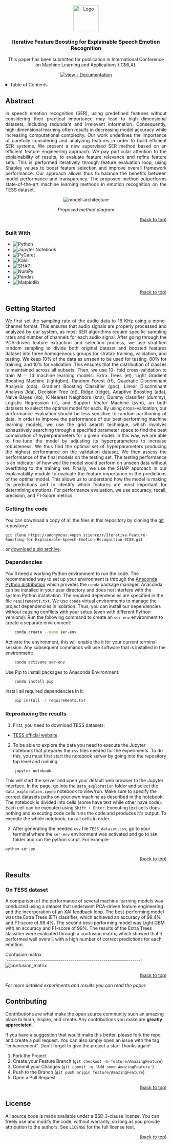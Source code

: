 <a name="readme-top"></a>

<!-- PROJECT LOGO -->
<br />

<div align="center">
 <a href="https://anonymous.4open.science/r/Iterative-Feature-Boosting-for-Explainable-Speech-Emotion-Recognition-0C88">
   <img src="images/logo.png" alt="Logo" width="80" height="80">
 </a>

 <h3 align="center">Iterative Feature Boosting for Explainable Speech Emotion Recognition</h3>

 <p align="center">
   This paper has been submitted for publication in International Conference on Machine Learning and Applications (ICMLA).
   <br />
  </p>
  <!-- <a href="https://anonymous.4open.science/r/Iterative-Feature-Boosting-for-Explainable-Speech-Emotion-Recognition-0C88"><strong>Explore the docs »</strong></a> -->
</div>  

 
<div align="center">

[![view - Documentation](https://img.shields.io/badge/view-Documentation-blue?style=for-the-badge)](https://anonymous.4open.science/r/Iterative-Feature-Boosting-for-Explainable-Speech-Emotion-Recognition-0C88/README.md "Go to project documentation")

</div>  

<!-- TABLE OF CONTENTS -->
<details>
  <summary>Table of Contents</summary>
  <ol>
    <li><a href="#abstract">Abstract</a></li>
    <li><a href="#built-with">Built With</a></li>
    <li>
      <a href="#getting-started">Getting Started</a>
      <ul>
        <li><a href="#getting-the-code">Getting the code</a></li>
        <li><a href="#dependencies">Dependencies</a></li>
        <li><a href="#reproducing-the-results">Reproducing the results</a></li>
      </ul>
    </li>
    <li>
      <a href="#results">Results</a>
      <ul>
        <li><a href="#on-tess-dataset">On TESS dataset</a></li>
      </ul>
    </li>
    <li><a href="#contributing">Contributing</a></li>
    <li><a href="#license">License</a></li>
    <li><a href="#contact">Contact</a></li>
  </ol>
</details>

<!-- ABSTRACT -->
## Abstract

<p align="justify"> In speech emotion recognition (SER), using predefined features without considering their practical importance may lead to high dimensional datasets, including redundant and irrelevant information. Consequently, high-dimensional learning often results in decreasing model accuracy while increasing computational complexity. Our work underlines the importance of carefully considering and analyzing features in order to build efficient SER systems. We present a new supervised SER method based on an efficient feature engineering approach. We pay particular attention to the explainability of results, to evaluate feature relevance and refine feature sets. This is performed iteratively through feature evaluation loop, using Shapley values to boost feature selection and improve overall framework performance. Our approach allows thus to balance the benefits between model performance and transparency. The proposed method outperforms state-of-the-art machine learning methods in emotion recognition on the TESS dataset. </p>
<div align="center">
  
![model-architecture][model-architecture]
  
*Proposed method diagram*
  
</div>

<!-- MARKDOWN LINKS & IMAGES -->
<!-- https://www.markdownguide.org/basic-syntax/#reference-style-links -->
[model-architecture]: images/XAI_1.png

<p align="right">(<a href="#readme-top">back to top</a>)</p>


### Built With
* ![Python](https://img.shields.io/badge/python-3670A0?style=for-the-badge&logo=python&logoColor=ffdd54)
* ![Jupyter Notebook](https://img.shields.io/badge/jupyter-%23FA0F00.svg?style=for-the-badge&logo=jupyter&logoColor=white)
* ![PyCaret](https://img.shields.io/badge/PyCaret-%23036CFF.svg?style=for-the-badge&logo=PyCaret&logoColor=white)
* ![Kaldi](https://img.shields.io/badge/Kaldi-%232465A0.svg?style=for-the-badge&logo=Kaldi&logoColor=white)
* ![SHAP](https://img.shields.io/badge/SHAP-%23006400.svg?style=for-the-badge&logo=SHAP&logoColor=white)
* ![NumPy](https://img.shields.io/badge/numpy-%23013243.svg?style=for-the-badge&logo=numpy&logoColor=white)
* ![Pandas](https://img.shields.io/badge/pandas-%23150458.svg?style=for-the-badge&logo=pandas&logoColor=white)
* ![Matplotlib](https://img.shields.io/badge/Matplotlib-%23ffffff.svg?style=for-the-badge&logo=Matplotlib&logoColor=black)

<p align="right">(<a href="#readme-top">back to top</a>)</p>

<!-- GETTING STARTED! -->
## Getting Started
<p align="justify">
We first set the sampling rate of the audio data to 16 KHz using a mono-channel format. This ensures that audio signals are properly processed and analyzed by our system, as most SER algorithms require specific sampling rates and number of channels for each audio signal. After going through the PCA-driven feature extraction and selection process, we use stratified random sampling to divide both original dataset and boosted features dataset into three homogeneous groups (or strata): training, validation, and testing. We keep 10% of the data as unseen to be used for testing, 80% for training, and 10% for validation. This ensures that the distribution of classes is maintained across all subsets. Then, we use 10- fold cross-validation to train M = 14 machine learning models: Extra Trees (et), Light Gradient Boosting Machine (lightgbm), Random Forest (rf), Quadratic Discriminant Analysis (qda), Gradient Boosting Classifier (gbc), Linear Discriminant Analysis (lda), Decision Tree (dt), Ridge (ridge), Adaptive Boosting (ada), Naive Bayes (nb), K-Nearest Neighbors (knn), Dummy classifier (dummy), Logistic Regression (lr), and Support Vector Machine (svm), on both datasets to select the optimal model for each. By using cross-validation, our performance evaluation should be less sensitive to random partitioning of data. In order to improve the performance of our best-performing machine learning models, we use the grid search technique, which involves exhaustively searching through a specified parameter space to find the best combination of hyperparameters for a given model.
In this way, we are able to fine-tune the model by adjusting its hyperparameters to increase robusteness. We thus find the optimal set of hyperparameters producing the highest performance on the validation dataset. We then assess the performance of the final models on the testing set. The testing performance is an indicator of how well the model would perform on unseen data without overfitting to the training set. Finally, we use the SHAP approach in our explainability module to evaluate the feature importance in the predictions of the optimal model. This allows us to understand how the model is making its predictions and to identify which features are most important for determining emotions. For performance evaluation, we use accuracy, recall, precision, and F1-Score metrics.
</p>

### Getting the code

You can download a copy of all the files in this repository by cloning the
[git](https://git-scm.com/) repository:

    git clone https://anonymous.4open.science/r/Iterative-Feature-Boosting-for-Explainable-Speech-Emotion-Recognition-0C88.git

or [download a zip archive](https://anonymous.4open.science/r/Iterative-Feature-Boosting-for-Explainable-Speech-Emotion-Recognition-0C88/archive/refs/heads/main.zip).

### Dependencies

<p align="center">

You'll need a working Python environment to run the code.
The recommended way to set up your environment is through the
[Anaconda Python distribution](https://www.anaconda.com/download/) which
provides the `conda` package manager.
Anaconda can be installed in your user directory and does not interfere with
the system Python installation.
The required dependencies are specified in the file `requirements.txt`.
We use `conda` virtual environments to manage the project dependencies in
isolation.
Thus, you can install our dependencies without causing conflicts with your
setup (even with different Python versions).
Run the following command to create an `ser-env` environment to create a separate environment:
```sh 
    conda create --name ser-env
```
Activate the environment, this will enable the it for your current terminal session. Any subsequent commands will use software that is installed in the environment:
```sh 
    conda activate ser-env
 ``` 
Use Pip to install packages to Anaconda Environment:
```sh 
    conda install pip
```
Install all required dependencies in it:
```sh
    pip install -r requirements.txt
```
  
</p>

### Reproducing the results

<p align="center">  
  
1. First, you need to download TESS datasets:
  * [TESS official website](https://tspace.library.utoronto.ca/handle/1807/24487)
  
2. To be able to explore the data you need to execute the Jupyter notebook that prepares the `csv` files needed for the experiments.
To do this, you must first start the notebook server by going into the
repository top level and running:
```sh 
    jupyter notebook
```
This will start the server and open your default web browser to the Jupyter
interface. In the page, go into the `Data_exploration` folder and select the
`data_exploration.ipynb` notebook to view/run. Make sure to specify the correct datasets paths on your own machine as described in the notebook.
The notebook is divided into cells (some have text while other have code).
Each cell can be executed using `Shift + Enter`.
Executing text cells does nothing and executing code cells runs the code
and produces it's output.
To execute the whole notebook, run all cells in order.
 
3. After generating the needed `csv` file `TESS_dataset.csv`, go to your terminal where the `ser-env` environment was
  activated and go to `SER` folder and run the python script. For example:
```sh  
python ser.py
``` 

</p>

<p align="right">(<a href="#readme-top">back to top</a>)</p>

## Results
### On TESS dataset
<p align="center"> 
  
A comparison of the performance of several machine learning models was conducted using a dataset that underwent PCA-driven feature engineering and the incorporation of an XAI feedback loop. The best-performing model was the Extra Trees (ET) classifier, which achieved an accuracy of 99.4% and F1-score of 99.4%. The second best-performing model was Light GBM with an accuracy and F1-score of 99%. The results of the Extra Trees classifier were evaluated through a confusion matrix, which showed that it performed well overall, with a high number of correct predictions for each emotion.

</p>

Confusion matrix          
:-----------------------------------------------------------------:
![confusion_matrix](images/confusion_matrix.png) 

 
<p align="right">(<a href="#readme-top">back to top</a>)</p>

<p align="center">
  
_For more detailed experiments and results you can read the paper._
  
</p>

<!-- CONTRIBUTING -->
## Contributing

Contributions are what make the open source community such an amazing place to learn, inspire, and create. Any contributions you make are **greatly appreciated**.

If you have a suggestion that would make this better, please fork the repo and create a pull request. You can also simply open an issue with the tag "enhancement".
Don't forget to give the project a star! Thanks again!

1. Fork the Project
2. Create your Feature Branch (`git checkout -b feature/AmazingFeature`)
3. Commit your Changes (`git commit -m 'Add some AmazingFeature'`)
4. Push to the Branch (`git push origin feature/AmazingFeature`)
5. Open a Pull Request

<p align="right">(<a href="#readme-top">back to top</a>)</p>



<!-- LICENSE -->
## License

All source code is made available under a BSD 3-clause license. You can freely
use and modify the code, without warranty, so long as you provide attribution
to the authors. See `LICENSE` for the full license text.

<p align="right">(<a href="#readme-top">back to top</a>)</p>
